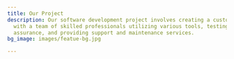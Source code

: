```yaml
---
title: Our Project
description: Our software development project involves creating a custom application
  with a team of skilled professionals utilizing various tools, testing and quality
  assurance, and providing support and maintenance services.
bg_image: images/featue-bg.jpg

---
```

